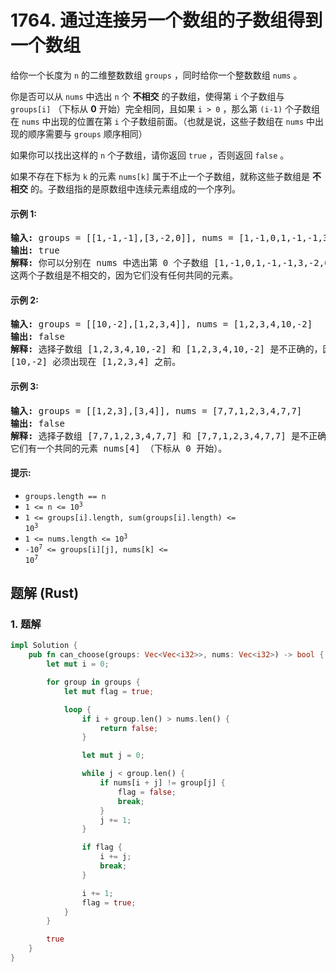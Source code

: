 # 1764. 通过连接另一个数组的子数组得到一个数组
给你一个长度为 `n` 的二维整数数组 `groups` ，同时给你一个整数数组 `nums` 。

你是否可以从 `nums` 中选出 `n` 个 **不相交** 的子数组，使得第 `i` 个子数组与 `groups[i]` （下标从 **0** 开始）完全相同，且如果 `i > 0` ，那么第 `(i-1)` 个子数组在 `nums` 中出现的位置在第 `i` 个子数组前面。（也就是说，这些子数组在 `nums` 中出现的顺序需要与 `groups` 顺序相同）

如果你可以找出这样的 `n` 个子数组，请你返回 `true` ，否则返回 `false` 。

如果不存在下标为 `k` 的元素 `nums[k]` 属于不止一个子数组，就称这些子数组是 **不相交** 的。子数组指的是原数组中连续元素组成的一个序列。

#### 示例 1:
<pre>
<strong>输入:</strong> groups = [[1,-1,-1],[3,-2,0]], nums = [1,-1,0,1,-1,-1,3,-2,0]
<strong>输出:</strong> true
<strong>解释:</strong> 你可以分别在 nums 中选出第 0 个子数组 [1,-1,0,1,-1,-1,3,-2,0] 和第 1 个子数组 [1,-1,0,1,-1,-1,3,-2,0] 。
这两个子数组是不相交的，因为它们没有任何共同的元素。
</pre>

#### 示例 2:
<pre>
<strong>输入:</strong> groups = [[10,-2],[1,2,3,4]], nums = [1,2,3,4,10,-2]
<strong>输出:</strong> false
<strong>解释:</strong> 选择子数组 [1,2,3,4,10,-2] 和 [1,2,3,4,10,-2] 是不正确的，因为它们出现的顺序与 groups 中顺序不同。
[10,-2] 必须出现在 [1,2,3,4] 之前。
</pre>

#### 示例 3:
<pre>
<strong>输入:</strong> groups = [[1,2,3],[3,4]], nums = [7,7,1,2,3,4,7,7]
<strong>输出:</strong> false
<strong>解释:</strong> 选择子数组 [7,7,1,2,3,4,7,7] 和 [7,7,1,2,3,4,7,7] 是不正确的，因为它们不是不相交子数组。
它们有一个共同的元素 nums[4] （下标从 0 开始）。
</pre>

#### 提示:
* `groups.length == n`
* <code>1 <= n <= 10<sup>3</sup></code>
* <code>1 <= groups[i].length, sum(groups[i].length) <= 10<sup>3</sup></code>
* <code>1 <= nums.length <= 10<sup>3</sup></code>
* <code>-10<sup>7</sup> <= groups[i][j], nums[k] <= 10<sup>7</sup></code>

## 题解 (Rust)

### 1. 题解
```Rust
impl Solution {
    pub fn can_choose(groups: Vec<Vec<i32>>, nums: Vec<i32>) -> bool {
        let mut i = 0;

        for group in groups {
            let mut flag = true;

            loop {
                if i + group.len() > nums.len() {
                    return false;
                }

                let mut j = 0;

                while j < group.len() {
                    if nums[i + j] != group[j] {
                        flag = false;
                        break;
                    }
                    j += 1;
                }

                if flag {
                    i += j;
                    break;
                }

                i += 1;
                flag = true;
            }
        }

        true
    }
}
```
